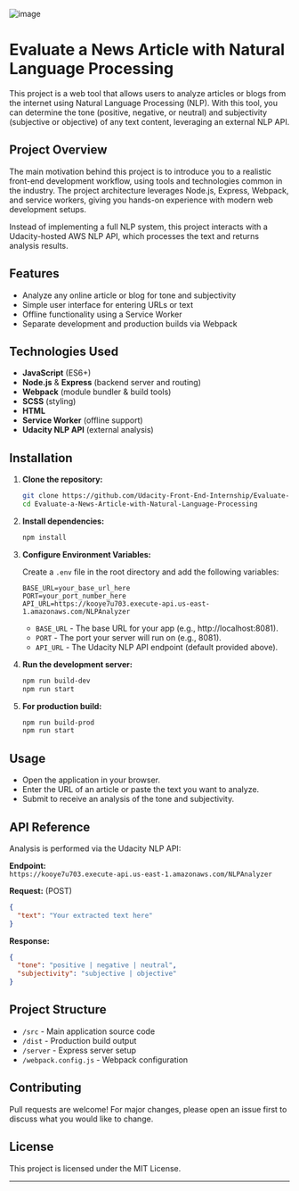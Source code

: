 ![image](https://github.com/user-attachments/assets/7fda6ecc-781b-444a-a607-2446f7e80698)


# Evaluate a News Article with Natural Language Processing

This project is a web tool that allows users to analyze articles or blogs from the internet using Natural Language Processing (NLP). With this tool, you can determine the tone (positive, negative, or neutral) and subjectivity (subjective or objective) of any text content, leveraging an external NLP API.

## Project Overview

The main motivation behind this project is to introduce you to a realistic front-end development workflow, using tools and technologies common in the industry. The project architecture leverages Node.js, Express, Webpack, and service workers, giving you hands-on experience with modern web development setups.

Instead of implementing a full NLP system, this project interacts with a Udacity-hosted AWS NLP API, which processes the text and returns analysis results.

## Features

- Analyze any online article or blog for tone and subjectivity
- Simple user interface for entering URLs or text
- Offline functionality using a Service Worker
- Separate development and production builds via Webpack

## Technologies Used

- **JavaScript** (ES6+)
- **Node.js** & **Express** (backend server and routing)
- **Webpack** (module bundler & build tools)
- **SCSS** (styling)
- **HTML**
- **Service Worker** (offline support)
- **Udacity NLP API** (external analysis)

## Installation

1. **Clone the repository:**
   ```bash
   git clone https://github.com/Udacity-Front-End-Internship/Evaluate-a-News-Article-with-Natural-Language-Processing.git
   cd Evaluate-a-News-Article-with-Natural-Language-Processing
   ```

2. **Install dependencies:**
   ```bash
   npm install
   ```

3. **Configure Environment Variables:**

   Create a `.env` file in the root directory and add the following variables:
   ```env
   BASE_URL=your_base_url_here
   PORT=your_port_number_here
   API_URL=https://kooye7u703.execute-api.us-east-1.amazonaws.com/NLPAnalyzer
   ```

   - `BASE_URL` - The base URL for your app (e.g., http://localhost:8081).
   - `PORT` - The port your server will run on (e.g., 8081).
   - `API_URL` - The Udacity NLP API endpoint (default provided above).

4. **Run the development server:**
   ```bash
   npm run build-dev
   npm run start
   ```

5. **For production build:**
   ```bash
   npm run build-prod
   npm run start
   ```

## Usage

- Open the application in your browser.
- Enter the URL of an article or paste the text you want to analyze.
- Submit to receive an analysis of the tone and subjectivity.

## API Reference

Analysis is performed via the Udacity NLP API:

**Endpoint:**  
`https://kooye7u703.execute-api.us-east-1.amazonaws.com/NLPAnalyzer`

**Request:** (POST)
```json
{
  "text": "Your extracted text here"
}
```

**Response:**
```json
{
  "tone": "positive | negative | neutral",
  "subjectivity": "subjective | objective"
}
```

## Project Structure

- `/src` - Main application source code
- `/dist` - Production build output
- `/server` - Express server setup
- `/webpack.config.js` - Webpack configuration

## Contributing

Pull requests are welcome! For major changes, please open an issue first to discuss what you would like to change.

## License

This project is licensed under the MIT License.

---

